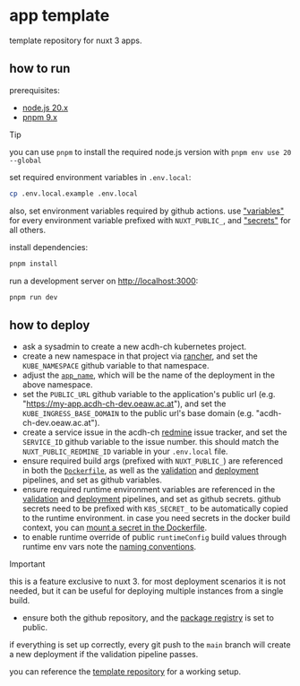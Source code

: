 # app template

template repository for nuxt 3 apps.

## how to run

prerequisites:

- [node.js 20.x](https://nodejs.org/en/download)
- [pnpm 9.x](https://pnpm.io/installation)

> [!TIP]
>
> you can use `pnpm` to install the required node.js version with `pnpm env use 20 --global`

set required environment variables in `.env.local`:

```bash
cp .env.local.example .env.local
```

also, set environment variables required by github actions. use
["variables"](https://github.com/acdh-oeaw/template-app-nuxt/settings/variables/actions) for every
environment variable prefixed with `NUXT_PUBLIC_`, and
["secrets"](https://github.com/acdh-oeaw/template-app-nuxt/settings/secrets/actions) for all others.

install dependencies:

```bash
pnpm install
```

run a development server on [http://localhost:3000](http://localhost:3000):

```bash
pnpm run dev
```

## how to deploy

- ask a sysadmin to create a new acdh-ch kubernetes project.
- create a new namespace in that project via [rancher](https://rancher.acdh-dev.oeaw.ac.at), and set
  the `KUBE_NAMESPACE` github variable to that namespace.
- adjust the [`app_name`](./.github/workflows/build-deploy.yml#L36), which will be the name of the
  deployment in the above namespace.
- set the `PUBLIC_URL` github variable to the application's public url (e.g.
  "https://my-app.acdh-ch-dev.oeaw.ac.at"), and set the `KUBE_INGRESS_BASE_DOMAIN` to the public
  url's base domain (e.g. "acdh-ch-dev.oeaw.ac.at").
- create a service issue in the acdh-ch [redmine](https://redmine.acdh.oeaw.ac.at) issue tracker,
  and set the `SERVICE_ID` github variable to the issue number. this should match the
  `NUXT_PUBLIC_REDMINE_ID` variable in your `.env.local` file.
- ensure required build args (prefixed with `NUXT_PUBLIC_`) are referenced in both the
  [`Dockerfile`](./Dockerfile), as well as the [validation](./.github/workflows/validate.yml) and
  [deployment](./.github/workflows/build-deploy.yml) pipelines, and set as github variables.
- ensure required runtime environment variables are referenced in the
  [validation](./.github/workflows/validate.yml) and
  [deployment](./.github/workflows/build-deploy.yml) pipelines, and set as github secrets. github
  secrets need to be prefixed with `K8S_SECRET_` to be automatically copied to the runtime
  environment. in case you need secrets in the docker build context, you can
  [mount a secret in the Dockerfile](https://docs.docker.com/build/building/secrets/).
- to enable runtime override of public `runtimeConfig` build values through runtime env vars note
  the
  [naming conventions](https://nuxt.com/docs/guide/going-further/runtime-config#environment-variables).

> [!IMPORTANT]
>
> this is a feature exclusive to nuxt 3. for most deployment scenarios it is not needed, but it can
> be useful for deploying multiple instances from a single build.

- ensure both the github repository, and the
  [package registry](https://github.com/orgs/acdh-oeaw/packages/container/my-app/settings) is set to
  public.

if everything is set up correctly, every git push to the `main` branch will create a new deployment
if the validation pipeline passes.

you can reference the [template repository](https://github.com/acdh-oeaw/template-app-nuxt) for a
working setup.
